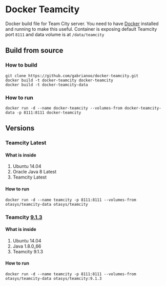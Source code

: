 # Docker Teamcity

Docker build file for Team City server. You need to have [Docker](https://www.docker.com/) installed and running to make this useful.
Container is exposing default Teamcity port `8111` and data volume is at `/data/teamcity`

## Build from source

### How to build

```
git clone https://github.com/gabrianoo/docker-teamcity.git
docker build -t docker-teamcity docker-teamcity
docker build -t docker-teamcity-data
```

### How to run

```
docker run -d --name docker-teamcity --volumes-from docker-teamcity-data -p 8111:8111 docker-teamcity
```

## Versions

### Teamcity Latest

#### What is inside

1. Ubuntu 14.04
2. Oracle Java 8 Latest
3. Teamcity Latest

#### How to run

```
docker run -d --name teamcity -p 8111:8111 --volumes-from otasys/teamcity-data otasys/teamcity
```

### Teamcity [9.1.3](https://github.com/gabrianoo/docker-teamcity/releases/tag/9.1.3)

#### What is inside

1. Ubuntu 14.04
2. Java 1.8.0_66
3. Teamcity 9.1.3

#### How to run

```
docker run -d --name teamcity -p 8111:8111 --volumes-from otasys/teamcity-data otasys/teamcity:9.1.3
```
